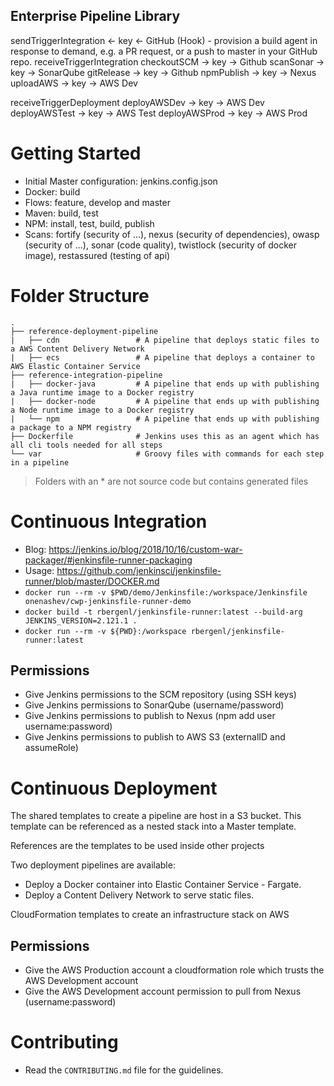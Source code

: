 Enterprise Pipeline Library
---

sendTriggerIntegration      <- key <- GitHub (Hook) -  provision a build agent in response to demand, e.g. a PR request, or a push to master in your GitHub repo.
receiveTriggerIntegration
checkoutSCM                 -> key -> Github
scanSonar                   -> key -> SonarQube
gitRelease                  -> key -> Github
npmPublish                  -> key -> Nexus
uploadAWS                   -> key -> AWS Dev

receiveTriggerDeployment
deployAWSDev                -> key -> AWS Dev
deployAWSTest               -> key -> AWS Test
deployAWSProd               -> key -> AWS Prod

# Getting Started
- Initial Master configuration: jenkins.config.json
- Docker: build
- Flows: feature, develop and master
- Maven: build, test
- NPM: install, test, build, publish
- Scans: fortify (security of ...), nexus (security of dependencies), owasp (security of ...), sonar (code quality), twistlock (security of docker image), restassured (testing of api)

# Folder Structure
    .
    ├── reference-deployment-pipeline
    |   ├── cdn                 # A pipeline that deploys static files to a AWS Content Delivery Network
    |   ├── ecs                 # A pipeline that deploys a container to AWS Elastic Container Service
    ├── reference-integration-pipeline
    |   ├── docker-java         # A pipeline that ends up with publishing a Java runtime image to a Docker registry
    |   ├── docker-node         # A pipeline that ends up with publishing a Node runtime image to a Docker registry
    |   └── npm                 # A pipeline that ends up with publishing a package to a NPM registry
    ├── Dockerfile              # Jenkins uses this as an agent which has all cli tools needed for all steps
    └── var                     # Groovy files with commands for each step in a pipeline

> Folders with an * are not source code but contains generated files

# Continuous Integration
- Blog: https://jenkins.io/blog/2018/10/16/custom-war-packager/#jenkinsfile-runner-packaging
- Usage: https://github.com/jenkinsci/jenkinsfile-runner/blob/master/DOCKER.md
- `docker run --rm -v $PWD/demo/Jenkinsfile:/workspace/Jenkinsfile onenashev/cwp-jenkinsfile-runner-demo`
- `docker build -t rbergenl/jenkinsfile-runner:latest --build-arg JENKINS_VERSION=2.121.1 .`
- `docker run --rm -v ${PWD}:/workspace rbergenl/jenkinsfile-runner:latest`

## Permissions
- Give Jenkins permissions to the SCM repository (using SSH keys)
- Give Jenkins permissions to SonarQube (username/password)
- Give Jenkins permissions to publish to Nexus (npm add user username:password)
- Give Jenkins permissions to publish to AWS S3 (externalID and assumeRole)

# Continuous Deployment
The shared templates to create a pipeline are host in a S3 bucket.
This template can be referenced as a nested stack into a Master template.

References are the templates to be used inside other projects

Two deployment pipelines are available:
- Deploy a Docker container into Elastic Container Service - Fargate.
- Deploy a Content Delivery Network to serve static files.

CloudFormation templates to create an infrastructure stack on AWS

## Permissions
- Give the AWS Production account a cloudformation role which trusts the AWS Development account
- Give the AWS Development account permission to pull from Nexus (username:password)

# Contributing
- Read the `CONTRIBUTING.md` file for the guidelines.
